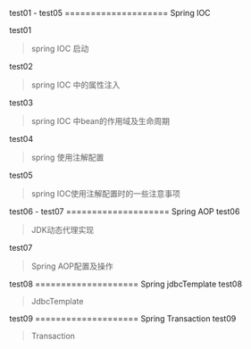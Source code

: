 test01 - test05 ==================== Spring IOC

test01 
> spring IOC 启动

test02
> spring IOC 中的属性注入

test03
> spring IOC 中bean的作用域及生命周期

test04
> spring 使用注解配置

test05
> spring IOC使用注解配置时的一些注意事项


test06 - test07 ==================== Spring AOP
test06
> JDK动态代理实现

test07
> Spring AOP配置及操作

test08 ==================== Spring jdbcTemplate
test08
> JdbcTemplate

test09 ==================== Spring Transaction
test09
> Transaction


